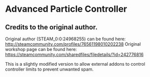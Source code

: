 # Advanced Particle Controller

## Credits to the original author.
Original author (STEAM_0:0:24968255) can be found here: http://steamcommunity.com/profiles/76561198010202238
Original workshop page can be found here: https://steamcommunity.com/sharedfiles/filedetails/?id=242776816

This is a slightly modified version to allow external addons to control controller limits to prevent unwanted spam.
